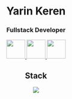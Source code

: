 <div id="header" align="center">
  <h1> Yarin Keren</h1>
  <h3> Fullstack Developer</h3>
  <div id="social" align="center">
    <a href="https://www.linkedin.com/in/yarinkeren/">
    <img src="https://img.icons8.com/?size=512&id=13930&format=png" width="50"/>
    </a>
    <a href="https://www.facebook.com/yarin.keren">
    <img src="https://img.icons8.com/?size=512&id=32323&format=png" width="50"/>
    </a>
    <a href="https://www.instagram.com/yarin_keren/">
    <img src="https://img.icons8.com/?size=512&id=13912&format=png" width="50"/>
    </a>
  </div>
  <h2>Stack</h2>
  <img src="https://skillicons.dev/icons?i=js,html,css,sass,react,redux,mongodb,nodejs,angular,vite,bash,jquery,php,java,py&perline=5"/>

</div>
